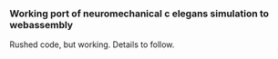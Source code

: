 
### Working port of neuromechanical c elegans simulation to webassembly

Rushed code, but working. Details to follow.

